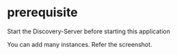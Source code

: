 # prerequisite

Start the Discovery-Server before starting this application

You can add many instances. Refer the screenshot.